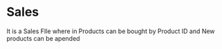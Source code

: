# Sales
It is a Sales FIle where in Products can be bought by Product ID and New products can be apended
